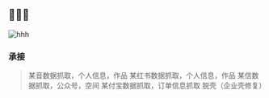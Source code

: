 ## 👋👋👋

<!--
**langgithub/langgithub** is a ✨ _special_ ✨ repository because its `README.md` (this file) appears on your GitHub profile.

Here are some ideas to get you started:

- 🔭 I’m currently working on ...
- 🌱 I’m currently learning ...
- 👯 I’m looking to collaborate on ...
- 🤔 I’m looking for help with ...
- 💬 Ask me about ...
- 📫 How to reach me: ...
- 😄 Pronouns: ...
- ⚡ Fun fact: ...
-->

![hhh](https://github.com/goswami-rahul/alien-invasion-game/blob/master/assets/demo.gif)

### 承接
> 某音数据抓取，个人信息，作品
> 某红书数据抓取，个人信息，作品
> 某信数据抓取，公众号，空间
> 某付宝数据抓取，订单信息抓取
> 脱壳（企业壳修复）
